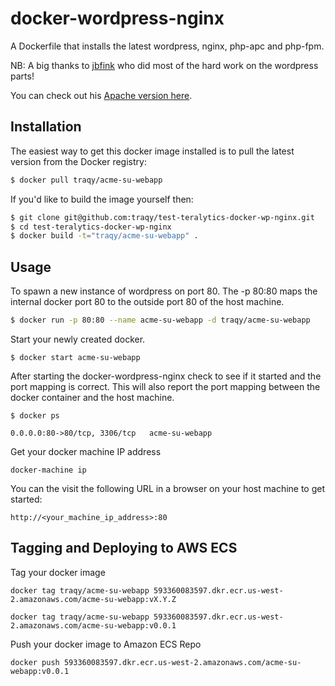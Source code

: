 # docker-wordpress-nginx

A Dockerfile that installs the latest wordpress, nginx, php-apc and php-fpm.

NB: A big thanks to [jbfink](https://github.com/jbfink/docker-wordpress) who did most of the hard work on the wordpress parts!

You can check out his [Apache version here](https://github.com/jbfink/docker-wordpress).

## Installation

The easiest way to get this docker image installed is to pull the latest version
from the Docker registry:

```bash
$ docker pull traqy/acme-su-webapp
```

If you'd like to build the image yourself then:

```bash
$ git clone git@github.com:traqy/test-teralytics-docker-wp-nginx.git
$ cd test-teralytics-docker-wp-nginx
$ docker build -t="traqy/acme-su-webapp" .
```

## Usage

To spawn a new instance of wordpress on port 80.  The -p 80:80 maps the internal docker port 80 to the outside port 80 of the host machine.

```bash
$ docker run -p 80:80 --name acme-su-webapp -d traqy/acme-su-webapp
```

Start your newly created docker.

```
$ docker start acme-su-webapp
```

After starting the docker-wordpress-nginx check to see if it started and the port mapping is correct.  This will also report the port mapping between the docker container and the host machine.

```
$ docker ps

0.0.0.0:80->80/tcp, 3306/tcp   acme-su-webapp
```
Get your docker machine IP address
```
docker-machine ip
```
You can the visit the following URL in a browser on your host machine to get started:

```
http://<your_machine_ip_address>:80
```

## Tagging and Deploying to AWS ECS

Tag your docker image
```
docker tag traqy/acme-su-webapp 593360083597.dkr.ecr.us-west-2.amazonaws.com/acme-su-webapp:vX.Y.Z
```
```
docker tag traqy/acme-su-webapp 593360083597.dkr.ecr.us-west-2.amazonaws.com/acme-su-webapp:v0.0.1
```

Push your docker image to Amazon ECS Repo
```
docker push 593360083597.dkr.ecr.us-west-2.amazonaws.com/acme-su-webapp:v0.0.1
``` 
